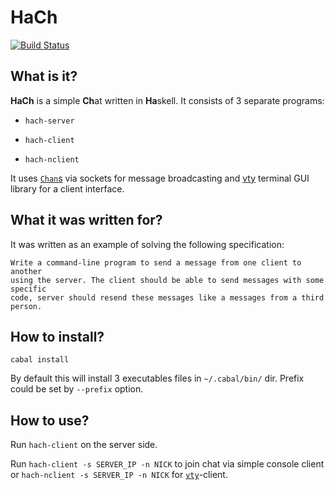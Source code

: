 # HaCh #

[![Build Status](https://secure.travis-ci.org/dmalikov/HaCh.png?branch=master)](http://travis-ci.org/dmalikov/HaCh)

## What is it? ##
**HaCh** is a simple **Ch**at written in **Ha**skell. It consists of 3 separate programs:

*    `hach-server`

*    `hach-client`

*    `hach-nclient`

It uses [`Chan`s]() via sockets for message broadcasting and [vty](http://hackage.haskell.org/package/vty) terminal GUI library for a client interface.

## What it was written for? ##
It was written as an example of solving the following specification:

    Write a command-line program to send a message from one client to another
    using the server. The client should be able to send messages with some specific
    code, server should resend these messages like a messages from a third person.

## How to install? ##

`cabal install`

By default this will install 3 executables files in `~/.cabal/bin/` dir. Prefix could be set by `--prefix` option.

## How to use? ##

Run `hach-client` on the server side.

Run `hach-client -s SERVER_IP -n NICK` to join chat via simple console client or `hach-nclient -s SERVER_IP -n NICK` for [`vty`](http://hackage.haskell.org/package/vty)-client.
